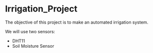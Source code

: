 # Irrigation_Project

The objective of this project is to make an automated irrigation system.

We will use two sensors:
- DHT11
- Soil Moisture Sensor
